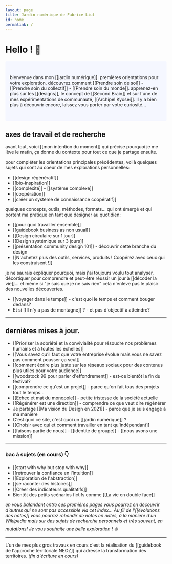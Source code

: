 ```yaml
---
layout: page
title: Jardin numérique de Fabrice Liut
id: home
permalink: /
---
```


# Hello ! 👋

<p style="padding: 3em 1em; background: #f5f7ff; border-radius: 4px;">
  bienvenue dans mon [[jardin numérique]]. premières orientations pour votre exploration.
  découvrez comment [[Prendre soin de soi]] - [[Prendre soin du collectif]] - [[Prendre soin du monde]].
  apprenez-en plus sur les [[designs]], le concept de [[Second Brain]] et sur l'une de mes expérimentations de communauté, [[Archipel Kyosei]].
  Il y a bien plus à découvrir encore, laissez vous porter par votre curiosité...
</p>

## axes de travail et de recherche
avant tout, voici [[mon intention du moment]] qui précise pourquoi je me lève le matin, ça donne du contexte pour tout ce que je partage ensuite.

pour compléter les orientations principales précédentes, voilà quelques sujets qui sont au coeur de mes explorations personnelles:
- [[design régénératif]]
- [[bio-inspiration]]
- [[complexité]] - [[système complexe]]
- [[coopération]]
- [[créer un système de connaissance coopératif]]

quelques concepts, outils, méthodes, formats... qui ont émergé et qui portent ma pratique en tant que designer au quotidien:
- [[pour quoi travailler ensemble]]
- [[guidebook business as non usual]]
- [[Design circulaire sur 1 jour]]
- [[Design systémique sur 3 jours]]
- [[présentation community design 101]] - découvrir cette branche du design
- [[N'achetez plus des outils, services, produits ! Coopérez avec ceux qui les construisent !]]

je ne saurais expliquer pourquoi, mais j'ai toujours voulu tout analyser, décortiquer pour comprendre et peut-être réussir un jour à [[décoder la vie]]... et même si "je sais que je ne sais rien" cela n'enlève pas le plaisir des nouvelles découvertes.
- [[voyager dans le temps]] - c'est quoi le temps et comment bouger dedans?
- Et si [[Il n'y a pas de montagne]] ? - et pas d'objectif à atteindre?

---

## dernières mises à jour.

- [[Prioriser la sobriété et la convivialité pour résoudre nos problèmes humains et à toutes les échelles]]
- [[Vous savez qu’il faut que votre entreprise évolue mais vous ne savez pas comment pousser ça seul]]
- [[comment écrire plus juste sur les réseaux sociaux pour des contenus plus utiles pour votre audience]]
- [[woodstock 99 pour parler d'effondrement]] - est-ce bientôt la fin du festival?
- [[comprendre ce qu'est un projet]] - parce qu'on fait tous des projets tout le temps...
- [[Echec et mat du monopole]] - petite tristesse de la société actuelle
- [[Régénérer est une direction]] - comprendre ce que veut dire régénérer
- Je partage [[Ma vision du Design en 2021]] - parce que je suis engagé à ma manière
- C'est quoi ce site, c'est quoi un [[jardin numérique]] ?
- [[Choisir avec qui et comment travailler en tant qu'indépendant]]
- [[faisons partie de nous]] - [[identité de groupe]] - [[nous avons une mission]]

---

### bac à sujets (en cours) 👇
- [[start with why but stop with why]]
- [[retrouver la confiance en l’intuition]]
- [[Exploration de l'abstraction]]
- [[se raconter des histoires]]
- [[Créer des indicateurs qualitatifs]]
- Bientôt des petits scénarios fictifs comme [[La vie en double face]]

*en vous balandant entre ces premières pages vous pourrez en découvrir d'autres qui ne sont pas accessible via cet index...
Au fil de l'[[évolutions des notes]] vous pourrez rebondir de notes en notes, à la manière d'un Wikipedia mais sur des sujets de recherche personnels et très souvent, en mutations! Je vous souhaite une belle exploration ! ⛵*

---

L'un de mes plus gros travaux en cours c'est la réalisation du [[guidebook de l'approche territoriale NEOZ]] qui adresse la transformation des territoires. *(fin d'écriture en cours)*

<style>
  .wrapper {
    max-width: 46em;
  }
</style>
